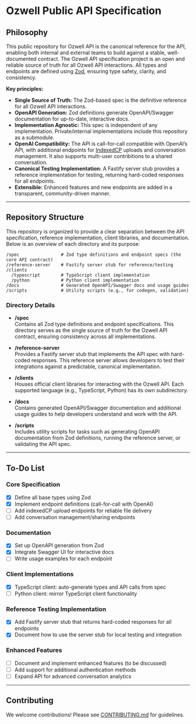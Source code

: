 # Ozwell Public API Specification

## Philosophy

This public repository for Ozwell API is the canonical reference for the API, enabling both internal and external teams to build against a stable, well-documented contract.
The Ozwell API specification project is an open and reliable source of truth for all Ozwell API interactions. All types and endpoints are defined using [Zod](https://github.com/colinhacks/zod), ensuring type safety, clarity, and consistency. 

**Key principles:**
- **Single Source of Truth:** The Zod-based spec is the definitive reference for all Ozwell API interactions.
- **OpenAPI Generation:** Zod definitions generate OpenAPI/Swagger documentation for up-to-date, interactive docs.
- **Implementation Agnostic:** This spec is independent of any implementation. Private/internal implementations include this repository as a submodule.
- **OpenAI Compatibility:** The API is call-for-call compatible with OpenAI’s API, with additional endpoints for [IndexedCP](https://github.com/mieweb/IndexedCP) uploads and conversation management. It also supports multi-user contribitions to a shared conversation.
- **Canonical Testing Implementation:** A Fastify server stub provides a reference implementation for testing, returning hard-coded responses for all endpoints.
- **Extensible:** Enhanced features and new endpoints are added in a transparent, community-driven manner.

---

## Repository Structure

This repository is organized to provide a clear separation between the API specification, reference implementation, client libraries, and documentation. Below is an overview of each directory and its purpose:

```
/spec                # Zod type definitions and endpoint specs (the core API contract)
/reference-server    # Fastify server stub for reference/testing
/clients
  /typescript        # TypeScript client implementation
  /python            # Python client implementation
/docs                # Generated OpenAPI/Swagger docs and usage guides
/scripts             # Utility scripts (e.g., for codegen, validation)
```

### Directory Details

- **/spec**  
  Contains all Zod type definitions and endpoint specifications. This directory serves as the single source of truth for the Ozwell API contract, ensuring consistency across all implementations.

- **/reference-server**  
  Provides a Fastify server stub that implements the API spec with hard-coded responses. This reference server allows developers to test their integrations against a predictable, canonical implementation.

- **/clients**  
  Houses official client libraries for interacting with the Ozwell API. Each supported language (e.g., TypeScript, Python) has its own subdirectory.

- **/docs**  
  Contains generated OpenAPI/Swagger documentation and additional usage guides to help developers understand and work with the API.

- **/scripts**  
  Includes utility scripts for tasks such as generating OpenAPI documentation from Zod definitions, running the reference server, or validating the API spec.

---

## To-Do List

### Core Specification
- [X] Define all base types using Zod
- [X] Implement endpoint definitions (call-for-call with OpenAI)
- [ ] Add indexedCP upload endpoints for reliable file delivery
- [ ] Add conversation management/sharing endpoints

### Documentation
- [X] Set up OpenAPI generation from Zod
- [X] Integrate Swagger UI for interactive docs
- [ ] Write usage examples for each endpoint

### Client Implementations
- [X] TypeScript client: auto-generate types and API calls from spec
- [ ] Python client: mirror TypeScript client functionality

### Reference Testing Implementation
- [X] Add Fastify server stub that returns hard-coded responses for all endpoints
- [X] Document how to use the server stub for local testing and integration

### Enhanced Features
- [ ] Document and implement enhanced features (to be discussed)
- [ ] Add support for additional authentication methods
- [ ] Expand API for advanced conversation analytics

---

## Contributing

We welcome contributions! Please see [CONTRIBUTING.md](CONTRIBUTING.md?utm_source=bluehive&utm_medium=chat&utm_campaign=bluehive-ai) for guidelines.
